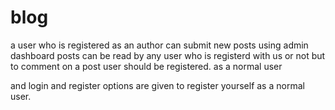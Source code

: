 # blog
a user who is registered as an author can submit new posts using admin dashboard 
posts can be read by any user who is registerd with us or not 
but to comment on a post user should be registered. as a normal user

and login and register options are given to register yourself as a normal user.
